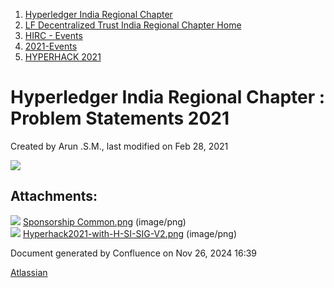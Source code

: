 1. [Hyperledger India Regional Chapter](index.html)
2. [LF Decentralized Trust India Regional Chapter Home](LF-Decentralized-Trust-India-Regional-Chapter-Home_19169282.html)
3. [HIRC - Events](HIRC---Events_19169346.html)
4. [2021-Events](2021-Events_19169651.html)
5. [HYPERHACK 2021](HYPERHACK-2021_19169656.html)

# Hyperledger India Regional Chapter : Problem Statements 2021

Created by Arun .S.M., last modified on Feb 28, 2021

![](attachments/19169743/19169793.png?height=400)

## Attachments:

![](images/icons/bullet_blue.gif) [Sponsorship Common.png](attachments/19169743/19169792.png) (image/png)  
![](images/icons/bullet_blue.gif) [Hyperhack2021-with-H-SI-SIG-V2.png](attachments/19169743/19169793.png) (image/png)

Document generated by Confluence on Nov 26, 2024 16:39

[Atlassian](http://www.atlassian.com/)
